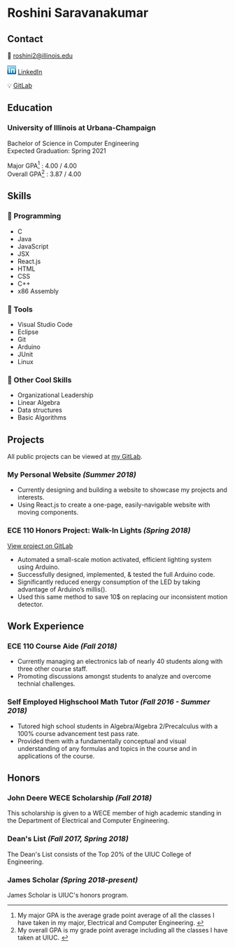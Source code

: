 # Roshini Saravanakumar  

## Contact  

📧 roshini2@illinois.edu

![LinkedIn Logo](/smol_linkedin_logo.png) [LinkedIn](https://www.linkedin.com/in/roshini-saravanakumar) 

💡 [GitLab](https://gitlab.com/roshinis)

<div id="education">   

  ## Education

  ### University of Illinois at Urbana-Champaign

  Bachelor of Science in Computer Engineering  
  Expected Graduation: Spring 2021
 
  Major GPA<a href="#footnotes" ><sup>1</sup></a> : 4.00 / 4.00  
  Overall GPA<a href="#footnotes"><sup>2</sup></a> : 3.87 / 4.00  

</div>

## Skills

### 🌻 Programming
- C 
- Java 
- JavaScript 
- JSX 
- React.js 
- HTML 
- CSS   
- C++ 
- x86 Assembly
  
### 🔧 Tools

- Visual Studio Code
- Eclipse
- Git
- Arduino  
- JUnit 
- Linux
 
### 🌈 Other Cool Skills  
- Organizational Leadership 
- Linear Algebra 
- Data structures 
- Basic Algorithms 


## Projects

All public projects can be viewed at [my GitLab](https://gitlab.com/roshinis).

### My Personal Website *(Summer 2018)*

-	Currently designing and building a website to showcase my projects and interests.
- Using React.js to create a one-page, easily-navigable website with moving components.

### ECE 110 Honors Project: Walk-In Lights *(Spring 2018)*

[View project on GitLab](https://gitlab.com/roshinis/ece110_honorsproject)

- Automated a small-scale motion activated, efficient lighting system using Arduino.
- Successfully designed, implemented, & tested the full Arduino code. 
-	Significantly reduced energy consumption of the LED by taking advantage of Arduino’s millis().  
- Used this same method to save 10$ on replacing our inconsistent motion detector.

## Work Experience

### ECE 110 Course Aide *(Fall 2018)*  

- Currently managing an electronics lab of nearly 40 students along with three other course staff. 
- Promoting discussions amongst students to analyze and overcome technial challenges. 

### Self Employed Highschool Math Tutor *(Fall 2016 - Summer 2018)* 
- Tutored high school students in Algebra/Algebra 2/Precalculus with a 100% course advancement test pass rate. 
- Provided them with a fundamentally conceptual and visual understanding of any formulas and topics in the course and in applications of the course. 

## Honors 
 
### John Deere WECE Scholarship *(Fall 2018)* 
 
This scholarship is given to a WECE member of high academic standing in the Department of Electrical and Computer Engineering. 

### Dean's List *(Fall 2017, Spring 2018)*

The Dean's List consists of the Top 20% of the UIUC College of Engineering.

### James Scholar *(Spring 2018-present)*

James Scholar is UIUC's honors program. 

<div id="footnotes">  

  ---
  <ol> 
    <li>My major GPA is the average grade point average of all the classes I have taken in my major, Electrical and Computer Engineering. <a href="#education">↩️</a></li>
    <li>My overall GPA is my grade point average including all the classes I have taken at UIUC. <a href="#education">↩️</a></li>  
  </ol> 

</div>